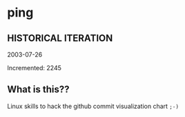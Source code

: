 # ping

## HISTORICAL ITERATION
2003-07-26

Incremented: 2245

## What is this?? 
Linux skills to hack the github commit visualization chart `;-)`
